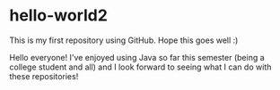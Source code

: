 # hello-world2
This is my first repository using GitHub. Hope this goes well :)

Hello everyone! I've enjoyed using Java so far this semester (being a college student and all) 
and I look forward to seeing what I can do with these repositories!
